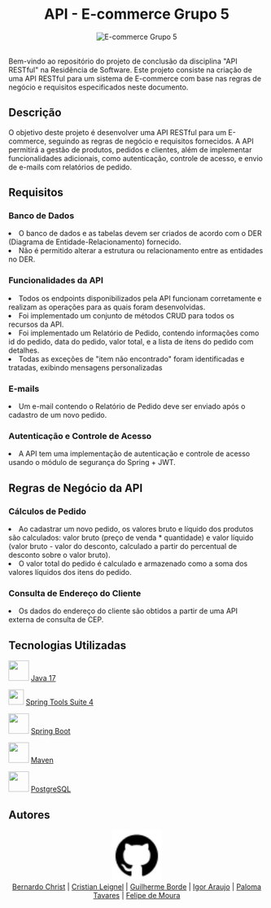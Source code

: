 <!DOCTYPE html>
<html

<body>
  <h1 align="center">API - E-commerce Grupo 5</h1>
  <div align="center">
    <img src="https://github.com/BernardoChrist/api_ecommerce/assets/141193350/0a910d75-a304-4838-ba58-8ae00970408e"alt="E-commerce Grupo 5">
  </div>
</br>
  <p> Bem-vindo ao repositório do projeto de conclusão da disciplina "API RESTful" na Residência de Software. Este projeto consiste na criação de uma API RESTful para um sistema de E-commerce com base nas regras de negócio e requisitos especificados neste documento.</p>

  <h2>Descrição</h2>
O objetivo deste projeto é desenvolver uma API RESTful para um E-commerce, seguindo as regras de negócio e requisitos fornecidos. A API permitirá a gestão de produtos, pedidos e clientes, além de implementar funcionalidades adicionais, como autenticação, controle de acesso, e envio de e-mails com relatórios de pedido.

  <h2>Requisitos</h2>
  <h3>Banco de Dados</h3>
  <li>O banco de dados e as tabelas devem ser criados de acordo com o DER (Diagrama de Entidade-Relacionamento) fornecido.</li>
  <li>Não é permitido alterar a estrutura ou relacionamento entre as entidades no DER.</li>

  <h3>Funcionalidades da API</h3>
  <li>Todos os endpoints disponibilizados pela API funcionam corretamente e realizam as operações para as quais foram desenvolvidas.</li>
  <li>Foi implementado um conjunto de métodos CRUD para todos os recursos da API.</li>
  <li>Foi implementado um Relatório de Pedido, contendo informações como id do pedido, data do pedido, valor total, e a lista de itens do pedido com detalhes.</li>
  <li>Todas as exceções de "item não encontrado" foram identificadas e tratadas, exibindo mensagens personalizadas</li>

  <h3>E-mails</h3>
  <li>Um e-mail contendo o Relatório de Pedido deve ser enviado após o cadastro de um novo pedido.</li>

  <h3>Autenticação e Controle de Acesso</h3>
  <li>A API tem uma implementação de autenticação e controle de acesso usando o módulo de segurança do Spring + JWT.</li>

  <h2>Regras de Negócio da API</h2>
  
  <h3>Cálculos de Pedido</h3>
  <li>Ao cadastrar um novo pedido, os valores bruto e líquido dos produtos são calculados: valor bruto (preço de venda * quantidade) e valor líquido (valor bruto - valor do desconto, calculado a partir do percentual de desconto sobre o valor bruto).</li>
  <li>O valor total do pedido é calculado e armazenado como a soma dos valores líquidos dos itens do pedido.</li>

  <h3>Consulta de Endereço do Cliente</h3>
  <li>Os dados do endereço do cliente são obtidos a partir de uma API externa de consulta de CEP.</li>

  <h2>Tecnologias Utilizadas</h2>
 <img src="https://github.com/eduardocs90/POO2023_Grupo6/assets/141193350/da426343-ad69-4070-af0e-b81ac4303722" height="40" width="40"> <a href="https://www.oracle.com/br/java/technologies/javase/jdk11-archive-downloads.html">Java 17</a> 

 <img src="https://github.com/eduardocs90/POO2023_Grupo6/assets/141193350/0ae95b40-0108-4e12-9b64-b1c8d75ce611" height="30" width="30"> <a href="https://spring.io/tools">Spring Tools Suite 4</a> 
 
 <img src="https://github.com/BernardoChrist/api_ecommerce/assets/141193350/95c4a61e-d63c-45db-9780-ed28bc64b5ff" height="40" width="40"> <a href="https://start.spring.io">Spring Boot</a> 

<img src="https://github.com/BernardoChrist/api_ecommerce/assets/141193350/1796ae01-ef02-4c15-8408-d1aa55e43736" height="40" width="40"> <a href="https://maven.apache.org">Maven</a> 

<img src="https://github.com/BernardoChrist/api_ecommerce/assets/141193350/ffb0b7a3-afec-44e5-a5bc-6075fe585e0d" height="40" width="40"> <a href="https://www.postgresql.org">PostgreSQL</a> 

<h2>Autores</h2>  
<div align="center">
<img src="Imagens Readme/github.svg" height="100" width="100"> <br /><a href="https://github.com/BernardoChrist">Bernardo Christ</a> | <a href="https://github.com/leignel">Cristian Leignel</a> | <a href="https://github.com/bordeguilherme">Guilherme Borde</a> | <a href="https://github.com/Igor-Arauj0">Igor Araujo</a> | <a href="https://github.com/PalomaPts">Paloma Tavares</a> | <a href="https://github.com/sh9bba">Felipe de Moura</a> 
  </div>


